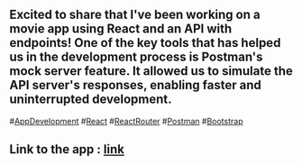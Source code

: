 ## Excited to share that I've been working on a  movie app using React and an API with endpoints! One of the key tools that has helped us in the development process is Postman's mock server feature. It allowed us to simulate the API server's responses, enabling faster and uninterrupted development. 
#[AppDevelopment](https://github.com/fersilva362/frontEndMovies) #[React](https://react.dev/) #[ReactRouter](https://reactrouter.com/en/main) #[Postman](https://www.postman.com/)  #[Bootstrap](https://getbootstrap.com/)
## Link to the app : [link](https://658b64b42ac877af57dd93a7--lambent-eclair-41d161.netlify.app/)


